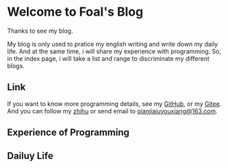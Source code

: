 # Welcome to Foal's Blog 

Thanks to see my blog. 

My blog is only used to pratice my english writing and write down my daily life. And at the same time, i will share my experience with programming. So, in the index page, i will take a list and range to discriminate my different blogs.

## Link

If you want to know more programming details, see my [GitHub](https://github.com/qianjiajv), or my [Gitee](httos://gitee.com/qianjiaju). And you can follow my [zhihu](https://www.zhihu.com/people/da-xiong-di-86-4/activities) or send email to qianjiajuyouxiang@163.com.

## Experience of Programming

## Dailuy Life